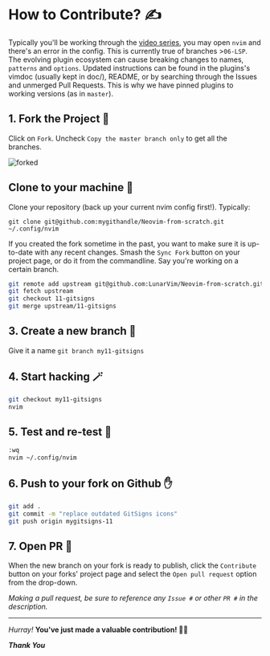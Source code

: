 # How to Contribute? ✍

Typically you'll be working through the [video series](https://www.youtube.com/watch?v=ctH-a-1eUME&list=PLhoH5vyxr6Qq41NFL4GvhFp-WLd5xzIzZ), you may open `nvim` and there's an error in the config. This is currently true of branches >`06-LSP`. The evolving plugin ecosystem can cause breaking changes to names, `patterns` and `options`. Updated instructions can be found in the plugins's vimdoc (usually kept in doc/), README, or by searching through the Issues and unmerged Pull Requests. This is why we have pinned plugins to working versions (as in `master`).

## 1. Fork the Project 🍴

Click on `Fork`. Uncheck `Copy the master branch only` to get all the branches. 

![forked](https://user-images.githubusercontent.com/63325246/138092106-83ca7ed0-1ec3-4d01-a90c-ae3362bef4f5.jpg)

## Clone to your machine 🤖

Clone your repository (back up your current nvim config first!).  Typically:

`git clone git@github.com:mygithandle/Neovim-from-scratch.git ~/.config/nvim`

If you created the fork sometime in the past, you want to make sure it is up-to-date with any recent changes. Smash the `Sync Fork` button on your project page, or do it from the commandline. Say you're working on a certain branch. 

```sh
git remote add upstream git@github.com:LunarVim/Neovim-from-scratch.git
git fetch upstream
git checkout 11-gitsigns
git merge upstream/11-gitsigns
```

## 3. Create a new branch 🌵

Give it a name 
`git branch my11-gitsigns`

## 4. Start hacking 🪄

```sh
git checkout my11-gitsigns
nvim
```

## 5. Test and re-test 🔬

```sh
:wq
nvim ~/.config/nvim
```

## 6. Push to your fork on Github ✋

```sh
git add .
git commit -m "replace outdated GitSigns icons"
git push origin mygitsigns-11
```

## 7. Open PR 🎁

When the new branch on your fork is ready to publish, click the `Contribute` button on your forks' project page and select the `Open pull request` option from the drop-down. 

*Making a pull request, be sure to reference any `Issue #` or other `PR #` in the description.*

<hr>

_Hurray!_ **You've just made a valuable contribution! :partying_face:🎉**

***Thank You***

